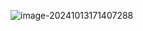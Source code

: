 ![image-20241013171407288](C:\Users\admin\AppData\Roaming\Typora\typora-user-images\image-20241013171407288.png)